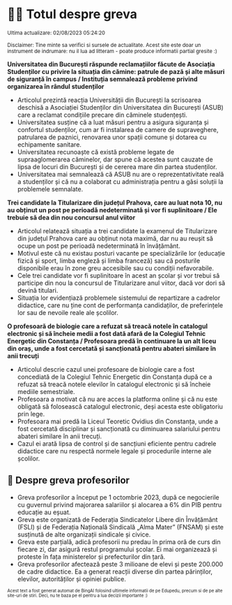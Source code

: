 # 👩‍🏫 Totul despre greva
<sub>Ultima actualizare: 02/08/2023 05:24:20</sub>

<sub>Disclaimer: Tine minte sa verifici si sursele de actualitate. Acest site este doar un instrument de indrumare: nu il lua ad litteram - poate produce informatii partial gresite :)</sub>

**Universitatea din București răspunde reclamațiilor făcute de Asociația Studenților cu privire la situația din cămine: patrule de pază și alte măsuri de siguranță în campus / Instituția semnalează probleme privind organizarea în rândul studenților**
- Articolul prezintă reacția Universității din București la scrisoarea deschisă a Asociației Studenților din Universitatea din București (ASUB) care a reclamat condițiile precare din căminele studențești.
- Universitatea susține că a luat măsuri pentru a asigura siguranța și confortul studenților, cum ar fi instalarea de camere de supraveghere, patrularea de paznici, renovarea unor spații comune și dotarea cu echipamente sanitare.
- Universitatea recunoaște că există probleme legate de supraaglomerarea căminelor, dar spune că acestea sunt cauzate de lipsa de locuri din București și de cererea mare din partea studenților.
- Universitatea mai semnalează că ASUB nu are o reprezentativitate reală a studenților și că nu a colaborat cu administrația pentru a găsi soluții la problemele semnalate.

**Trei candidate la Titularizare din județul Prahova, care au luat nota 10, nu au obținut un post pe perioadă nedeterminată și vor fi suplinitoare / Ele trebuie să dea din nou concursul anul viitor**
- Articolul relatează situația a trei candidate la examenul de Titularizare din județul Prahova care au obținut nota maximă, dar nu au reușit să ocupe un post pe perioadă nedeterminată în învățământ.
- Motivul este că nu existau posturi vacante pe specializările lor (educație fizică și sport, limba engleză și limba franceză) sau că posturile disponibile erau în zone greu accesibile sau cu condiții nefavorabile.
- Cele trei candidate vor fi suplinitoare în acest an școlar și vor trebui să participe din nou la concursul de Titularizare anul viitor, dacă vor dori să devină titulari.
- Situația lor evidențiază problemele sistemului de repartizare a cadrelor didactice, care nu ține cont de performanța candidaților, de preferințele lor sau de nevoile reale ale școlilor.

**O profesoară de biologie care a refuzat să treacă notele în catalogul electronic și să încheie medii a fost dată afară de la Colegiul Tehnic Energetic din Constanța / Profesoara predă în continuare la un alt liceu din oraș, unde a fost cercetată și sancționată pentru abateri similare în anii trecuți**
- Articolul descrie cazul unei profesoare de biologie care a fost concediată de la Colegiul Tehnic Energetic din Constanța după ce a refuzat să treacă notele elevilor în catalogul electronic și să încheie mediile semestriale.
- Profesoara a motivat că nu are acces la platforma online și că nu este obligată să folosească catalogul electronic, deși acesta este obligatoriu prin lege.
- Profesoara mai predă la Liceul Teoretic Ovidius din Constanța, unde a fost cercetată disciplinar și sancționată cu diminuarea salariului pentru abateri similare în anii trecuți.
- Cazul ei arată lipsa de control și de sancțiuni eficiente pentru cadrele didactice care nu respectă normele legale și procedurile interne ale școlilor.

## 🏫 Despre greva profesorilor
- Greva profesorilor a început pe 1 octombrie 2023, după ce negocierile cu guvernul privind majorarea salariilor și alocarea a 6% din PIB pentru educație au eșuat.
- Greva este organizată de Federația Sindicatelor Libere din Învățământ (FSLI) și de Federația Națională Sindicală „Alma Mater” (FNSAM) și este susținută de alte organizații sindicale și civice.
- Greva este parțială, adică profesorii nu predau în prima oră de curs din fiecare zi, dar asigură restul programului școlar. Ei mai organizează și proteste în fața ministerelor și prefecturilor din țară.
- Greva profesorilor afectează peste 3 milioane de elevi și peste 200.000 de cadre didactice. Ea a generat reacții diverse din partea părinților, elevilor, autorităților și opiniei publice.


<sub><sub>Acest text a fost generat automat de BingAI folosind ultimele informatii de pe Edupedu, precum si de pe alte site-uri de stiri. Deci, nu te baza pe el pentru a lua decizii importante :)</sub></sub>